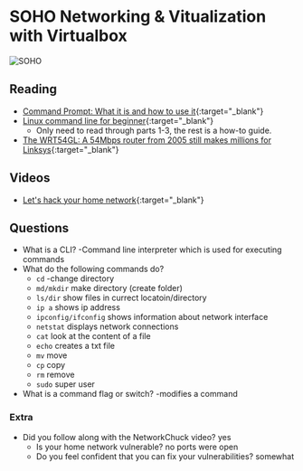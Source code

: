 # SOHO Networking & Vitualization with Virtualbox

![SOHO](https://www.nicepng.com/png/detail/272-2721822_computer-networking-specialists-wireless-modem-network-diagram.png)

## Reading

- [Command Prompt: What it is and how to use it](https://www.lifewire.com/command-prompt-2625840){:target="_blank"}
- [Linux command line for beginner](https://ubuntu.com/tutorials/command-line-for-beginners#1-overview){:target="_blank"}
  - Only need to read through parts 1-3, the rest is a how-to guide. 
- [The WRT54GL: A 54Mbps router from 2005 still makes millions for Linksys](https://arstechnica.com/information-technology/2016/07/the-wrt54gl-a-54mbps-router-from-2005-still-makes-millions-for-linksys/){:target="_blank"}

## Videos

- [Let's hack your home network](https://www.youtube.com/watch?v=80vIin4xGp8){:target="_blank"}

## Questions

- What is a CLI?
    -Command line interpreter which is used for executing commands
- What do the following commands do?
  - `cd` -change directory  
  - `md/mkdir` make directory (create folder)
  - `ls/dir` show files in currect locatoin/directory 
  - `ip a` shows ip address
  - `ipconfig/ifconfig` shows information about network interface
  - `netstat` displays network connections
  - `cat` look at the content of a file
  - `echo` creates a txt file
  - `mv` move
  - `cp` copy
  - `rm` remove
  - `sudo` super user
- What is a command flag or switch?
    -modifies a command 

### Extra 
- Did you follow along with the NetworkChuck video?  yes  
  - Is your home network vulnerable? no ports were open
  - Do you feel confident that you can fix your vulnerabilities?  somewhat
